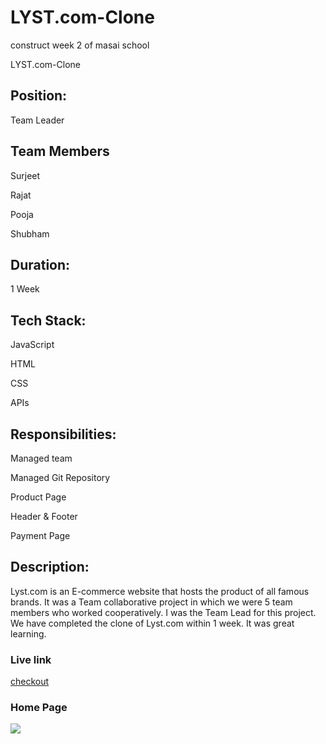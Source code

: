 # LYST.com-Clone
construct week 2 of masai school

LYST.com-Clone
## Position: 
Team Leader

## Team Members
Surjeet

Rajat

Pooja

Shubham

## Duration: 
1 Week

## Tech Stack:
JavaScript 

HTML 

CSS 

APIs


## Responsibilities:
Managed team 

Managed Git Repository 

Product Page 

Header & Footer 

Payment Page


## Description: 
Lyst.com is an E-commerce website that hosts the product of all famous brands. It was a Team collaborative project in which we were 5 team members who worked cooperatively. I was the Team Lead for this project. We have completed the clone of Lyst.com within 1 week. It was great learning.

### Live link
[checkout](https://courageous-frangipane-f0775f.netlify.app/)

### Home Page
![](https://github.com/Mozakir178/WebEngers/blob/main/payment/lyst.jpg)
